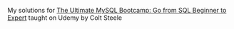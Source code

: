 My solutions for [ The Ultimate MySQL Bootcamp: Go from SQL Beginner to Expert](https://www.udemy.com/share/101Wiw/) taught on Udemy by Colt Steele
